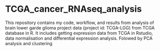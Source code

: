 # TCGA_cancer_RNAseq_analysis
This repository contains my code, workflow, and results from analysis of brain lower garde glioma project data (project id: TCGA-LGG) from TCGA database in R. It includes getting expression data from TCGA in Rstudio, data normalisation and differential expression analysis. Folowed by PCA analysis and clustering
